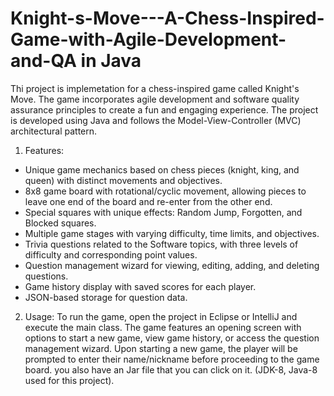 # Knight-s-Move---A-Chess-Inspired-Game-with-Agile-Development-and-QA in Java

Thi project is implemetation for a chess-inspired game called Knight's Move. The game incorporates agile development and software quality assurance principles to create a fun and engaging experience. The project is developed using Java and follows the Model-View-Controller (MVC) architectural pattern.


1. Features:
*  Unique game mechanics based on chess pieces (knight, king, and queen) with distinct movements and objectives.
*  8x8 game board with rotational/cyclic movement, allowing pieces to leave one end of the board and re-enter from the other end.
*  Special squares with unique effects: Random Jump, Forgotten, and Blocked squares.
* Multiple game stages with varying difficulty, time limits, and objectives.
* Trivia questions related to the Software topics, with three levels of difficulty and corresponding point values.
* Question management wizard for viewing, editing, adding, and deleting questions.
* Game history display with saved scores for each player.
* JSON-based storage for question data.

2. Usage:
To run the game, open the project in Eclipse or IntelliJ and execute the main class. The game features an opening screen with options to start a new game, view game history, or access the question management wizard. Upon starting a new game, the player will be prompted to enter their name/nickname before proceeding to the game board. you also have an Jar file that you can click on it. (JDK-8, Java-8 used for this project).

